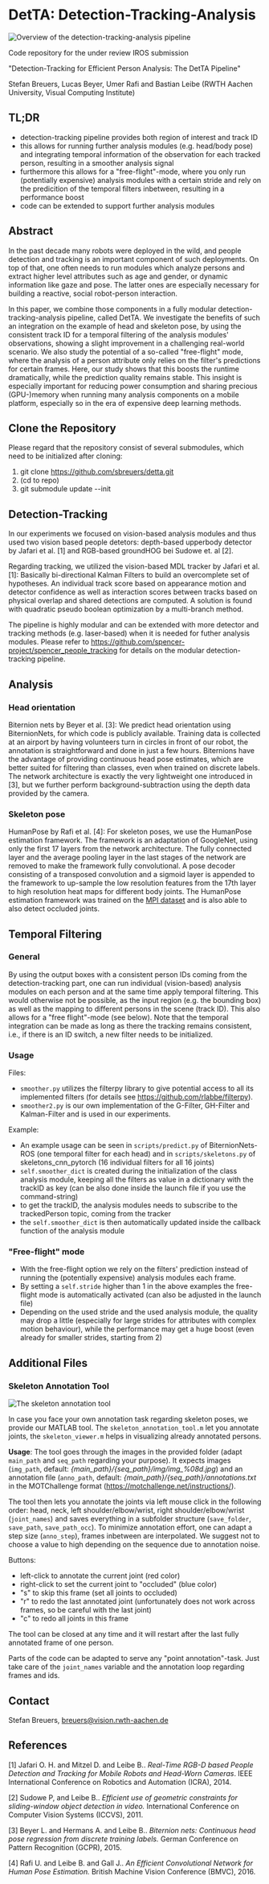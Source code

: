 # DetTA: Detection-Tracking-Analysis

![Overview of the detection-tracking-analysis pipeline](images/pipeline.png?raw=true "Overview of the detection-tracking-analysis pipeline")

Code repository for the under review IROS submission

"Detection-Tracking for Efficient Person Analysis: The DetTA Pipeline"

Stefan Breuers, Lucas Beyer, Umer Rafi and Bastian Leibe
(RWTH Aachen University, Visual Computing Institute)

## TL;DR
- detection-tracking pipeline provides both region of interest and track ID
- this allows for running further analysis modules (e.g. head/body pose) and integrating temporal information of the observation for each tracked person, resulting in a smoother analysis signal
- furthermore this allows for a "free-flight"-mode, where you only run (potentially expensive) analysis modules with a certain stride and rely on the predicition of the temporal filters inbetween, resulting in a performance boost
- code can be extended to support further analysis modules

## Abstract
In the past decade many robots were deployed in the wild, and people detection and tracking is an important component of such deployments.
On top of that, one often needs to run modules which analyze persons and extract higher level attributes such as age and gender, or dynamic information like gaze and pose.
The latter ones are especially necessary for building a reactive, social robot-person interaction.

In this paper, we combine those components in a fully modular detection-tracking-analysis pipeline, called DetTA.
We investigate the benefits of such an integration on the example of head and skeleton pose, by using the consistent track ID for a temporal filtering of the analysis modules' observations, showing a slight improvement in a challenging real-world scenario.
We also study the potential of a so-called "free-flight" mode, where the analysis of a person attribute only relies on the filter's predictions for certain frames.
Here, our study shows that this boosts the runtime dramatically, while the prediction quality remains stable.
This insight is especially important for reducing power consumption and sharing precious (GPU-)memory when running many analysis components on a mobile platform, especially so in the era of expensive deep learning methods.

## Clone the Repository
Please regard that the repository consist of several submodules, which need to be initialized after cloning:
1) git clone https://github.com/sbreuers/detta.git
2) (cd to repo)
3) git submodule update --init

## Detection-Tracking
In our experiments we focused on vision-based analysis modules and thus used two vision based people detetors:
depth-based upperbody detector by Jafari et al. [1] and RGB-based groundHOG bei Sudowe et. al [2].

Regarding tracking, we utilized the vision-based MDL tracker by Jafari et al. [1]:
Basically bi-directional Kalman Filters to build an overcomplete set of hypotheses. An individual track score based on appearance motion and detector confidence as well as interaction scores between tracks based on physical overlap and shared detections are computed. A solution is found with quadratic pseudo boolean optimization by a multi-branch method.

The pipeline is highly modular and can be extended with more detector and tracking methods (e.g. laser-based) when it is needed for futher analysis modules. Please refer to https://github.com/spencer-project/spencer_people_tracking for details on the modular detection-tracking pipeline.

## Analysis
### Head orientation
Biternion nets by Beyer et al. [3]:
We predict head orientation using BiternionNets, for which code is publicly available.
Training data is collected at an airport by having volunteers turn in circles in front of our robot, the annotation is straightforward and done in just a few hours.
Biternions have the advantage of providing continuous head pose estimates, which are better suited for filtering than classes, even when trained on discrete labels.
The network architecture is exactly the very lightweight one introduced in [3], but we further perform background-subtraction using the depth data provided by the camera.

### Skeleton pose
HumanPose by Rafi et al. [4]:
For skeleton poses, we use the HumanPose estimation framework.
The framework is an adaptation of GoogleNet, using only the first 17 layers from the network architecture.
The fully connected layer and the average pooling layer in the last stages of the network are removed to make the framework fully convolutional.
A pose decoder consisting of a transposed convolution and a sigmoid layer is appended to the framework to up-sample the low resolution features from the 17th layer to high resolution heat maps for different body joints.
The HumanPose estimation framework was trained on the [MPI dataset](http://human-pose.mpi-inf.mpg.de/) and is also able to also detect occluded joints.

## Temporal Filtering
### General
By using the output boxes with a consistent person IDs coming from the detection-tracking part, one can run individual (vision-based) analysis modules on each person and at the same time apply temporal filtering. This would otherwise not be possible, as the input region (e.g. the bounding box) as well as the mapping to different persons in the scene (track ID). This also allows for a "free flight"-mode (see below). Note that the temporal integration can be made as long as there the tracking remains consistent, i.e., if there is an ID switch, a new filter needs to be initialized.

### Usage
Files:
- `smoother.py` utilizes the filterpy library to give potential access to all its implemented filters (for details see https://github.com/rlabbe/filterpy).
- `smoother2.py` is our own implementation of the G-Filter, GH-Filter and Kalman-Filter and is used in our experiments.

Example:
- An example usage can be seen in `scripts/predict.py` of BiternionNets-ROS (one temporal filter for each head) and in `scripts/skeletons.py` of skeletons_cnn_pytorch (16 individual filters for all 16 joints)
- `self.smoother_dict` is created during the initialization of the class analysis module, keeping all the filters as value in a dictionary with the trackID as key (can be also done inside the launch file if you use the command-string)
- to get the trackID, the analysis modules needs to subscribe to the trackedPerson topic, coming from the tracker
- the `self.smoother_dict` is then automatically updated inside the callback function of the analysis module

### "Free-flight" mode
- With the free-flight option we rely on the filters' prediction instead of running the (potentially expensive) analysis modules each frame.
- By setting a `self.stride` higher than 1 in the above examples the free-flight mode is automatically activated (can also be adjusted in the launch file)
- Depending on the used stride and the used analysis module, the quality may drop a little (especially for large strides for attributes with complex motion behaviour), while the performance may get a huge boost (even already for smaller strides, starting from 2)


## Additional Files
### Skeleton Annotation Tool
![The skeleton annotation tool](images/annotool_ex.png?raw=true "The skeleton annotation tool")

In case you face your own annotation task regarding skeleton poses, we provide our MATLAB tool.
The `skeleton_annotation_tool.m` let you annotate joints, the `skeleton_viewer.m` helps in visualizing already annotated persons.

**Usage**: The tool goes through the images in the provided folder (adapt `main_path` and `seq_path` regarding your purpose). It expects images (`img_path`, default: *{main_path}/{seq_path}/img/img_%08d.jpg*) and an annotation file (`anno_path`, default: *{main_path}/{seq_path}/annotations.txt* in the MOTChallenge format (https://motchallenge.net/instructions/).

The tool then lets you annotate the joints via left mouse click in the following order: head, neck, left shoulder/elbow/wrist, right shoulder/elbow/wrist (`joint_names`) and saves everything in a subfolder structure (`save_folder`, `save_path`, `save_path_occ`).
To minimize annotation effort, one can adapt a step size (`anno_step`), frames inbetween are interpolated. We suggest not to choose a value to high depending on the sequence due to annotation noise.

Buttons:
- left-click to annotate the current joint (red color)
- right-click to set the current joint to "occluded" (blue color)
- "s" to skip this frame (set all joints to occluded)
- "r" to redo the last annotated joint (unfortunately does not work across frames, so be careful with the last joint)
- "c" to redo all joints in this frame

The tool can be closed at any time and it will restart after the last fully annotated frame of one person.

Parts of the code can be adapted to serve any "point annotation"-task. Just take care of the `joint_names` variable and the annotation loop regarding frames and ids.

## Contact
Stefan Breuers, breuers@vision.rwth-aachen.de

## References
[1] Jafari O. H. and Mitzel D. and Leibe B.. *Real-Time RGB-D based People Detection and Tracking for Mobile Robots and Head-Worn Cameras*. IEEE International Conference on Robotics and Automation (ICRA), 2014.

[2] Sudowe P, and Leibe B.. *Efficient use of geometric constraints for sliding-window object detection in video.* International Conference on Computer Vision Systems (ICCVS), 2011.

[3] Beyer L. and Hermans A. and Leibe B.. *Biternion nets: Continuous head pose regression from discrete training labels.* German Conference on Pattern Recognition (GCPR), 2015.

[4] Rafi U. and Leibe B. and Gall J.. *An Efficient Convolutional Network for Human Pose Estimation.* British Machine Vision Conference (BMVC), 2016.
